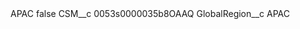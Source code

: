 <?xml version="1.0" encoding="UTF-8"?>
<CustomMetadata xmlns="http://soap.sforce.com/2006/04/metadata" xmlns:xsi="http://www.w3.org/2001/XMLSchema-instance" xmlns:xsd="http://www.w3.org/2001/XMLSchema">
    <label>APAC</label>
    <protected>false</protected>
    <values>
        <field>CSM__c</field>
        <value xsi:type="xsd:string">0053s0000035b8OAAQ</value>
    </values>
    <values>
        <field>GlobalRegion__c</field>
        <value xsi:type="xsd:string">APAC</value>
    </values>
</CustomMetadata>

